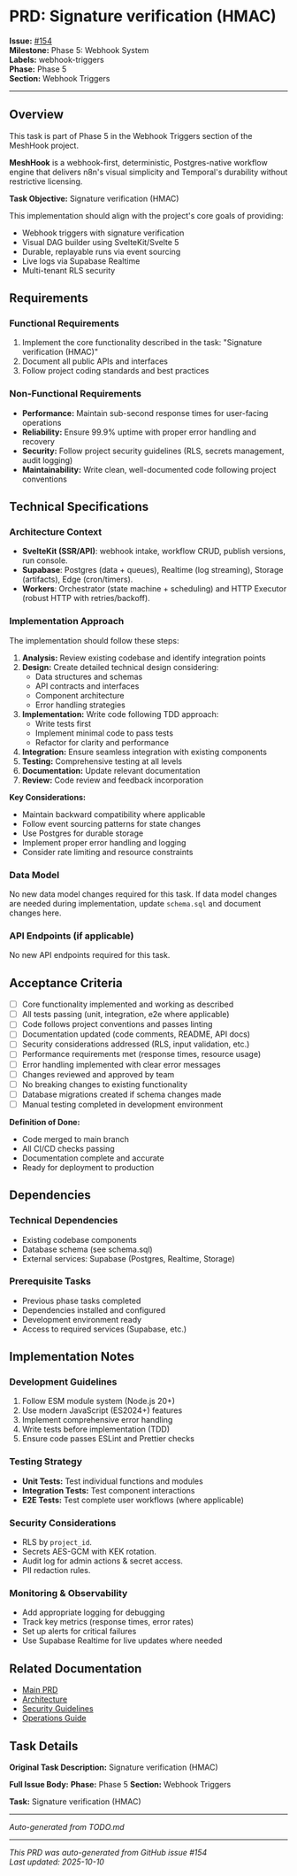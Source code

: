 # PRD: Signature verification (HMAC)

**Issue:** [#154](https://github.com/profullstack/meshhook/issues/154)  
**Milestone:** Phase 5: Webhook System  
**Labels:** webhook-triggers  
**Phase:** Phase 5  
**Section:** Webhook Triggers

---

## Overview

This task is part of Phase 5 in the Webhook Triggers section of the MeshHook project. 

**MeshHook** is a webhook-first, deterministic, Postgres-native workflow engine that delivers n8n's visual simplicity and Temporal's durability without restrictive licensing.

**Task Objective:** Signature verification (HMAC)

This implementation should align with the project's core goals of providing:
- Webhook triggers with signature verification
- Visual DAG builder using SvelteKit/Svelte 5
- Durable, replayable runs via event sourcing
- Live logs via Supabase Realtime
- Multi-tenant RLS security

## Requirements

### Functional Requirements

1. Implement the core functionality described in the task: "Signature verification (HMAC)"
5. Document all public APIs and interfaces
6. Follow project coding standards and best practices


### Non-Functional Requirements

- **Performance:** Maintain sub-second response times for user-facing operations
- **Reliability:** Ensure 99.9% uptime with proper error handling and recovery
- **Security:** Follow project security guidelines (RLS, secrets management, audit logging)
- **Maintainability:** Write clean, well-documented code following project conventions

## Technical Specifications

### Architecture Context

- **SvelteKit (SSR/API)**: webhook intake, workflow CRUD, publish versions, run console.
- **Supabase**: Postgres (data + queues), Realtime (log streaming), Storage (artifacts), Edge (cron/timers).
- **Workers**: Orchestrator (state machine + scheduling) and HTTP Executor (robust HTTP with retries/backoff).

### Implementation Approach

The implementation should follow these steps:

1. **Analysis:** Review existing codebase and identify integration points
2. **Design:** Create detailed technical design considering:
   - Data structures and schemas
   - API contracts and interfaces
   - Component architecture
   - Error handling strategies
3. **Implementation:** Write code following TDD approach:
   - Write tests first
   - Implement minimal code to pass tests
   - Refactor for clarity and performance
4. **Integration:** Ensure seamless integration with existing components
5. **Testing:** Comprehensive testing at all levels
6. **Documentation:** Update relevant documentation
7. **Review:** Code review and feedback incorporation

**Key Considerations:**
- Maintain backward compatibility where applicable
- Follow event sourcing patterns for state changes
- Use Postgres for durable storage
- Implement proper error handling and logging
- Consider rate limiting and resource constraints

### Data Model

No new data model changes required for this task. If data model changes are needed during implementation, update `schema.sql` and document changes here.

### API Endpoints (if applicable)

No new API endpoints required for this task.

## Acceptance Criteria

- [ ] Core functionality implemented and working as described
- [ ] All tests passing (unit, integration, e2e where applicable)
- [ ] Code follows project conventions and passes linting
- [ ] Documentation updated (code comments, README, API docs)
- [ ] Security considerations addressed (RLS, input validation, etc.)
- [ ] Performance requirements met (response times, resource usage)
- [ ] Error handling implemented with clear error messages
- [ ] Changes reviewed and approved by team
- [ ] No breaking changes to existing functionality
- [ ] Database migrations created if schema changes made
- [ ] Manual testing completed in development environment

**Definition of Done:**
- Code merged to main branch
- All CI/CD checks passing
- Documentation complete and accurate
- Ready for deployment to production

## Dependencies

### Technical Dependencies

- Existing codebase components
- Database schema (see schema.sql)
- External services: Supabase (Postgres, Realtime, Storage)

### Prerequisite Tasks

- Previous phase tasks completed
- Dependencies installed and configured
- Development environment ready
- Access to required services (Supabase, etc.)

## Implementation Notes

### Development Guidelines

1. Follow ESM module system (Node.js 20+)
2. Use modern JavaScript (ES2024+) features
3. Implement comprehensive error handling
4. Write tests before implementation (TDD)
5. Ensure code passes ESLint and Prettier checks

### Testing Strategy

- **Unit Tests:** Test individual functions and modules
- **Integration Tests:** Test component interactions
- **E2E Tests:** Test complete user workflows (where applicable)

### Security Considerations

- RLS by `project_id`.
- Secrets AES-GCM with KEK rotation.
- Audit log for admin actions & secret access.
- PII redaction rules.

### Monitoring & Observability

- Add appropriate logging for debugging
- Track key metrics (response times, error rates)
- Set up alerts for critical failures
- Use Supabase Realtime for live updates where needed

## Related Documentation

- [Main PRD](../PRD.md)
- [Architecture](../Architecture.md)
- [Security Guidelines](../Security.md)
- [Operations Guide](../Operations.md)

## Task Details

**Original Task Description:**
Signature verification (HMAC)

**Full Issue Body:**
**Phase:** Phase 5
**Section:** Webhook Triggers

**Task:** Signature verification (HMAC)

---
_Auto-generated from TODO.md_

---

*This PRD was auto-generated from GitHub issue #154*  
*Last updated: 2025-10-10*
